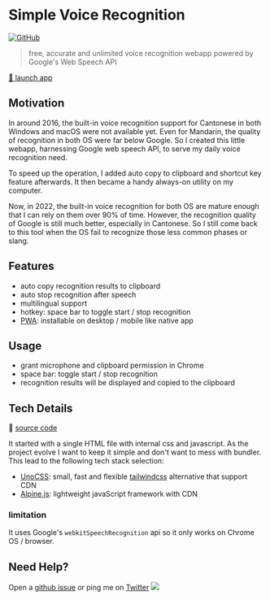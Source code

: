 # Simple Voice Recognition

[![GitHub](https://img.shields.io/github/license/hoishing/voice-recog)](https://opensource.org/licenses/MIT)

> free, accurate and unlimited voice recognition webapp powered by Google's Web Speech API

[🚀 launch app][launch]

## Motivation

In around 2016, the built-in voice recognition support for Cantonese in both Windows and macOS were not available yet. Even for Mandarin, the quality of recognition in both OS were far below Google. So I created this little webapp, harnessing Google web speech API, to serve my daily voice recognition need.

To speed up the operation, I added auto copy to clipboard and shortcut key feature afterwards. It then became a handy always-on utility on my computer.

Now, in 2022, the built-in voice recognition for both OS are mature enough that I can rely on them over 90% of time. However, the recognition quality of Google is still much better, especially in Cantonese. So I still come back to this tool when the OS fail to recognize those less common phases or slang.

## Features

- auto copy recognition results to clipboard
- auto stop recognition after speech
- multilingual support
- hotkey: space bar to toggle start / stop recognition
- [PWA][pwa]: installable on desktop / mobile like native app

## Usage

- grant microphone and clipboard permission in Chrome
- space bar: toggle start / stop recognition
- recognition results will be displayed and copied to the clipboard

## Tech Details

🔗 [source code][source]

It started with a single HTML file with internal css and javascript. As the project evolve I want to keep it simple and don't want to mess with bundler. This lead to the following tech stack selection:

- [UnoCSS][uno]: small, fast and flexible [tailwindcss][tailwind] alternative that support CDN
- [Alpine.js][alpine]: lightweight javaScript framework with CDN

### limitation

It uses Google's `webkitSpeechRecognition` api so it only works on Chrome OS / browser.

## Need Help?

Open a [github issue](https://github.com/hoishing/voice-recog/issues) or ping me on [Twitter](https://twitter.com/hoishing) ![](https://api.iconify.design/logos/twitter.svg?width=20)

[pwa]: https://developer.mozilla.org/en-US/docs/Web/Progressive_web_apps
[uno]: https://github.com/unocss/unocss
[tailwind]: https://tailwindcss.com
[alpine]: https://alpinejs.dev
[source]: https://github.com/hoishing/voice-recog
[launch]: https://hoishing.github.io/voice-recog